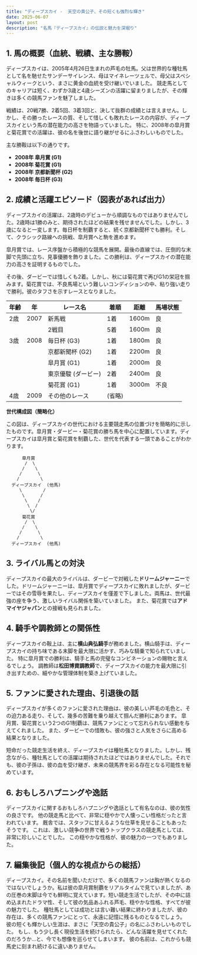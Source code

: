 ```yaml
---
title: "ディープスカイ -  天空の貴公子、その短くも強烈な輝き"
date: 2025-06-07
layout: post
description: "名馬『ディープスカイ』の伝説と魅力を深堀り"
---
```


## 1. 馬の概要（血統、戦績、主な勝鞍）

ディープスカイは、2005年4月26日生まれの芦毛の牡馬。父は世界的な種牡馬として名を馳せたサンデーサイレンス、母はマイネレーツェルで、母父はスペシャルウィークという、まさに黄金の血統を受け継いでいました。  競走馬としてのキャリアは短く、わずか3歳と4歳シーズンの活躍に留まりましたが、その輝きは多くの競馬ファンを魅了しました。

戦績は、20戦7勝、2着5回、3着3回と、決して抜群の成績とは言えません。しかし、その勝ったレースの質、そして惜しくも敗れたレースの内容が、ディープスカイという馬の潜在能力の高さを物語っていました。  特に、2008年の皐月賞と菊花賞での活躍は、彼の名を後世に語り継がせるにふさわしいものでした。

主な勝鞍は以下の通りです。

* **2008年 皐月賞 (G1)**
* **2008年 菊花賞 (G1)**
* **2008年 京都新聞杯 (G2)**
* **2008年 毎日杯 (G3)**


## 2. 成績と活躍エピソード（図表があれば出力）

ディープスカイの活躍は、2歳時のデビューから順調なものではありませんでした。2歳時は1勝のみと、期待されたほどの結果を残せませんでした。しかし、3歳になると一変します。毎日杯を制覇すると、続く京都新聞杯でも勝利。そして、クラシック路線への挑戦、皐月賞へと駒を進めます。

皐月賞では、レース序盤から積極的な競馬を展開。最後の直線では、圧倒的な末脚で先頭に立ち、見事優勝を飾りました。この勝利は、ディープスカイの潜在能力の高さを証明するものでした。

その後、ダービーでは惜しくも2着。しかし、秋には菊花賞で再びG1の栄冠を掴みます。菊花賞では、不良馬場という難しいコンディションの中、粘り強い走りで勝利。彼のタフさを示すレースとなりました。

| 年齢 | 年 | レース名          | 着順 | 距離 | 馬場状態 |
|-----|----|-------------------|-----|-----|---------|
| 2歳 | 2007 | 新馬戦            | 1着 | 1600m | 良      |
|     |     | 2戦目            | 5着 | 1600m | 良      |
| 3歳 | 2008 | 毎日杯 (G3)       | 1着 | 1800m | 良      |
|     |     | 京都新聞杯 (G2)   | 1着 | 2200m | 良      |
|     |     | 皐月賞 (G1)       | 1着 | 2000m | 良      |
|     |     | 東京優駿 (ダービー)| 2着 | 2400m | 良      |
|     |     | 菊花賞 (G1)       | 1着 | 3000m | 不良    |
| 4歳 | 2009 | その他のレース    |  (省略) |       |         |


**世代構成図（簡略化）**

この図は、ディープスカイの世代における主要競走馬の位置づけを簡略的に示したものです。皐月賞・ダービー・菊花賞の勝ち馬を中心に配置しています。ディープスカイは皐月賞と菊花賞を制覇した、世代を代表する一頭であることがわかります。

```
      皐月賞
       /  \
      /    \
     /      \
    /        \
  ディープスカイ  (他馬)
     \        /
      \      /
       \    /
        \  /
         \/
      菊花賞
       /  \
      /    \
     /      \
    /        \
  ディープスカイ  (他馬)
```


## 3. ライバル馬との対決

ディープスカイの最大のライバルは、ダービーで対戦した**ドリームジャーニー**でした。ドリームジャーニーは、皐月賞でディープスカイに敗れましたが、ダービーではその雪辱を果たし、ディープスカイを僅差で下しました。両馬は、世代最強の座を争う、激しいライバル関係を築いていました。  また、菊花賞では**アドマイヤジャパン**との接戦も見られました。


## 4. 騎手や調教師との関係性

ディープスカイの鞍上は、主に**横山典弘騎手**が務めました。横山騎手は、ディープスカイの持ち味である末脚を最大限に活かす、巧みな騎乗で知られていました。  特に皐月賞での勝利は、騎手と馬の完璧なコンビネーションの賜物と言えるでしょう。  調教師は**松田博資調教師**で、ディープスカイの能力を最大限に引き出すための、細やかな管理体制を築き上げていました。


## 5. ファンに愛された理由、引退後の話

ディープスカイが多くのファンに愛された理由は、彼の美しい芦毛の毛色と、その迫力ある走り、そして、幾多の苦難を乗り越えて掴んだ勝利にあります。  皐月賞、菊花賞という2つのG1制覇は、競馬ファンにとって忘れられない感動を与えてくれました。  また、ダービーでの惜敗も、彼の強さと人気をさらに高める結果となりました。

短命だった競走生活を終え、ディープスカイは種牡馬となりました。しかし、残念ながら、種牡馬としての活躍は期待されたほどではありませんでした。それでも、彼の子孫は、彼の血を受け継ぎ、未来の競馬界を彩る存在となる可能性を秘めています。


## 6. おもしろハプニングや逸話

ディープスカイに関するおもしろハプニングや逸話として有名なのは、彼の気性の良さです。  他の競走馬と比べて、非常に穏やかで人懐っこい性格だったと言われています。  厩舎では、スタッフに甘えるような仕草を見せることもあったそうです。  これは、激しい競争の世界で戦うトップクラスの競走馬としては、非常に珍しいことでした。  この穏やかな性格が、彼の魅力の一つでもありました。


## 7. 編集後記（個人的な視点からの総括）

ディープスカイ。その名前を聞いただけで、多くの競馬ファンは胸が熱くなるのではないでしょうか。私は彼の皐月賞制覇をリアルタイムで見ていましたが、あの圧巻の末脚は今でも鮮明に覚えています。短い競走生活でしたが、その中に詰め込まれたドラマ性、そして彼の気品あふれる芦毛、穏やかな性格、すべてが彼の魅力でした。  種牡馬としては成功とは言い難い結果に終わりましたが、彼の存在は、多くの競馬ファンにとって、永遠に記憶に残るものとなるでしょう。  彼の短くも輝かしい生涯は、まさに「天空の貴公子」の名にふさわしいものでした。  もし、もう少し長く現役生活を続けられたら、どんな活躍を見せてくれたのだろうか…と、今でも想像を巡らせてしまいます。  彼の名前は、これからも競馬史に刻まれ続けるに違いありません。

